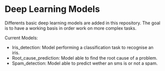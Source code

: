 # Deep Learning Models

Differents basic deep learning models are added in this repository. The goal is to have a working basis in order work on more complex tasks.

Current Models:
- Iris_detection: Model performing a classification task to recognise an iris.
- Root_cause_prediction: Model able to find the root cause of a problem.
- Spam_detection: Model able to predict wether an sms is or not a spam.
